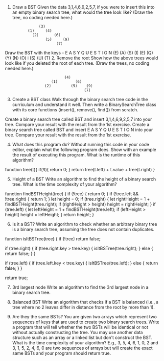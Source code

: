 1. Draw a BST
Given the data 3,1,4,6,9,2,5,7, if you were to insert this into an empty binary search tree, what would the tree look like? (Draw the tree, no coding needed here.)

                   (3)
              (1)     (4)
                (2)       (6)
                      (5)     (9)
                           (7)


Draw the BST with the keys - E A S Y Q U E S T I O N
                        (E)
                (A)              (S)
            (I)    (E)      (Q)      (Y)
                (N)  (O)    i  (S)  (U)
                                  (T)
2. Remove the root
Show how the above trees would look like if you deleted the root of each tree. (Draw the trees, no coding needed here.)

                               (4)
                         (1)        (6)
                      (2)         (5)    (9)
                                        (7)

3. Create a BST class
Walk through the binary search tree code in the curriculum and understand it well. Then write a BinarySearchTree class with its core functions (insert(), remove(), find()) from scratch.



Create a binary search tree called BST and insert 3,1,4,6,9,2,5,7 into your tree. Compare your result with the result from the 1st exercise.
Create a binary search tree called BST and insert E A S Y Q U E S T I O N into your tree. Compare your result with the result from the 1st exercise.

4. What does this program do?
Without running this code in your code editor, explain what the following program does. Show with an example the result of executing this program. What is the runtime of this algorithm?

function tree(t){
    if(!t){
        return 0;
    }
    return tree(t.left) + t.value + tree(t.right)
}

5. Height of a BST
Write an algorithm to find the height of a binary search tree. What is the time complexity of your algorithm?

function findBSTHeight(tree) {
  if (!tree) {
    return 0;
  }
  if (!tree.left && !tree.right) {
    return 1;
  }
  let height = 0;
  if (tree.right) {
    let rightHeight = 1 + findBSTHeight(tree.right);
    if (rightHeight > height) height = rightHeight;
  }
  if (tree.left) {
    let leftHeight = 1 + findBSTHeight(tree.left);
    if (leftHeight > height) height = leftHeight;
  }
  return height;
}


6. Is it a BST?
Write an algorithm to check whether an arbitrary binary tree is a binary search tree, assuming the tree does not contain duplicates.

function isItBSTree(tree) {
  if (!tree) return false;

  if (tree.right) {
    if (tree.right.key > tree.key) {
      isItBSTree(tree.right);
    } else {
      return false;
    }
  }

  if (tree.left) {
    if (tree.left.key < tree.key) {
      isItBSTree(tree.left);
    } else {
      return false;
    }
  }

  return true;

7. 3rd largest node
Write an algorithm to find the 3rd largest node in a binary search tree.

8. Balanced BST
Write an algorithm that checks if a BST is balanced (i.e., a tree where no 2 leaves differ in distance from the root by more than 1).

9. Are they the same BSTs?
You are given two arrays which represent two sequences of keys that are used to create two binary search trees. Write a program that will tell whether the two BSTs will be identical or not without actually constructing the tree. You may use another data structure such as an array or a linked list but don't construct the BST. What is the time complexity of your algorithm? E.g., 3, 5, 4, 6, 1, 0, 2 and 3, 1, 5, 2, 4, 6, 0 are two sequences of arrays but will create the exact same BSTs and your program should return true.